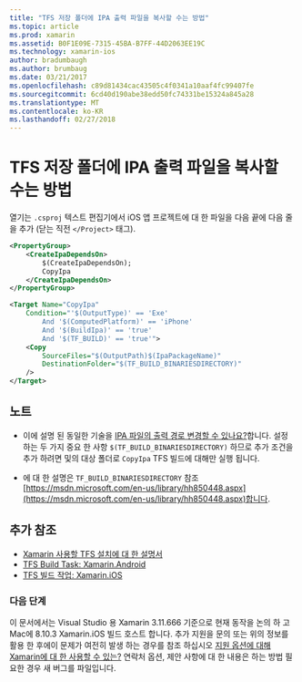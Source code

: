 ```yaml
---
title: "TFS 저장 폴더에 IPA 출력 파일을 복사할 수는 방법"
ms.topic: article
ms.prod: xamarin
ms.assetid: B0F1E09E-7315-45BA-B7FF-44D2063EE19C
ms.technology: xamarin-ios
author: bradumbaugh
ms.author: brumbaug
ms.date: 03/21/2017
ms.openlocfilehash: c89d81434cac43505c4f0341a10aaf4fc99407fe
ms.sourcegitcommit: 6cd40d190abe38edd50fc74331be15324a845a28
ms.translationtype: MT
ms.contentlocale: ko-KR
ms.lasthandoff: 02/27/2018
---
```

# <a name="how-can-i-copy-ipa-output-files-to-the-tfs-drop-folder"></a>TFS 저장 폴더에 IPA 출력 파일을 복사할 수는 방법

열기는 `.csproj` 텍스트 편집기에서 iOS 앱 프로젝트에 대 한 파일을 다음 끝에 다음 줄을 추가 (닫는 직전 `</Project>` 태그).

```xml
<PropertyGroup>
    <CreateIpaDependsOn>
        $(CreateIpaDependsOn);
        CopyIpa
    </CreateIpaDependsOn>
</PropertyGroup>

<Target Name="CopyIpa"
    Condition="'$(OutputType)' == 'Exe'
        And '$(ComputedPlatform)' == 'iPhone'
        And '$(BuildIpa)' == 'true'
        And '$(TF_BUILD)' == 'true'">
    <Copy
        SourceFiles="$(OutputPath)$(IpaPackageName)"
        DestinationFolder="$(TF_BUILD_BINARIESDIRECTORY)"
    />
</Target>
```

## <a name="notes"></a>노트

-   이에 설명 된 동일한 기술을 [IPA 파일의 출력 경로 변경할 수 있나요?](~/ios/troubleshooting/questions/ipa-output-path.md)합니다. 설정 하는 두 가지 중요 한 사항 `$(TF_BUILD_BINARIESDIRECTORY)` 하므로 추가 조건을 추가 하려면 및의 대상 폴더로 `CopyIpa` TFS 빌드에 대해만 실행 됩니다.

-   에 대 한 설명은 `TF_BUILD_BINARIESDIRECTORY` 참조 [https://msdn.microsoft.com/en-us/library/hh850448.aspx](https://msdn.microsoft.com/en-us/library/hh850448.aspx)합니다.

## <a name="additional-references"></a>추가 참조

- [Xamarin 사용할 TFS 설치에 대 한 설명서](https://docs.microsoft.com/vsts/tfvc/overview)
- [TFS Build Task: Xamarin.Android](https://docs.microsoft.com/en-us/vsts/build-release/tasks/build/xamarin-android)
- [TFS 빌드 작업: Xamarin.iOS](https://docs.microsoft.com/en-us/vsts/build-release/tasks/build/xamarin-ios)

### <a name="next-steps"></a>다음 단계
이 문서에서는 Visual Studio 용 Xamarin 3.11.666 기준으로 현재 동작을 논의 하 고 Mac에 8.10.3 Xamarin.iOS 빌드 호스트 합니다. 추가 지원을 문의 또는 위의 정보를 활용 한 후에이 문제가 여전히 발생 하는 경우를 참조 하십시오 [지원 옵션에 대해 Xamarin에 대 한 사용할 수 있는?](~/cross-platform/troubleshooting/support-options.md) 연락처 옵션, 제안 사항에 대 한 내용은 하는 방법 필요한 경우 새 버그를 파일입니다. 



